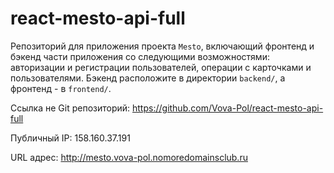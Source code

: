 # react-mesto-api-full

Репозиторий для приложения проекта `Mesto`, включающий фронтенд и бэкенд части приложения со следующими возможностями: авторизации и регистрации пользователей, операции с карточками и пользователями. Бэкенд расположите в директории `backend/`, а фронтенд - в `frontend/`.

Ссылка не Git репозиторий:
https://github.com/Vova-Pol/react-mesto-api-full

Публичный IP:
158.160.37.191

URL адрес:
http://mesto.vova-pol.nomoredomainsclub.ru
